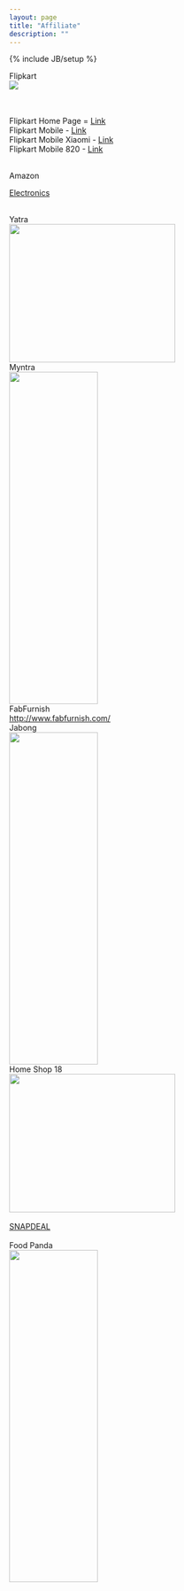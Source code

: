 ```yaml
---
layout: page
title: "Affiliate"
description: ""
---
```

{% include JB/setup %}

Flipkart <br />
<a href="http://www.flipkart.com/apple-iphone-5/p/itmdkmjpp5juv9ha?pid=MOBDKMJE4FTQHRZU&amp;affid=poloolopgm"><img src="http://img8a.flixcart.com/www/prod/images/buy_btn_1-161e3e31.png" /></a>

<br />
<br />
Flipkart Home Page = <a href="http://dl.flipkart.com/dl/?affid=poloolopgm" target="_blank">Link</a><br />
Flipkart Mobile - <a href="http://dl.flipkart.com/dl/offers?affid=poloolopgm" target="_blank">Link</a><br />
Flipkart Mobile Xiaomi - <a href="http://dl.flipkart.com/dl/mi/note-4g?affid=poloolopgm" target="_blank">Link</a><br />
Flipkart Mobile 820 - <a href="http://fkrt.it/RH9R0xNN" target="_blank">Link</a><br />
<br />


Amazon <br />

<a target="_blank" href="https://www.amazon.in/b?_encoding=UTF8&tag=existexist-21&linkCode=ur2&linkId=262527b22b0c026ca5654db4745f6aa7&camp=3638&creative=24630&node=976419031">Electronics</a><img src="//ir-in.amazon-adsystem.com/e/ir?t=existexist-21&l=ur2&o=31" width="1" height="1" border="0" alt="" style="border:none !important; margin:0px !important;" />

<script type="text/javascript" language="javascript"> var aax_size='728x90'; var aax_pubname = 'existexist-21'; var aax_src='302'; </script><script type="text/javascript" language="javascript" src="http://c.amazon-adsystem.com/aax2/assoc.js"></script>


<br />
Yatra <br />
<a href="http://track.in.omgpm.com/?AID=533562&amp;MID=155512&amp;PID=7751&amp;CID=3993991&amp;CRID=33015&amp;WID=48729"><img border="0" src="http://track.in.omgpm.com/bs/?CRID=33015&amp;AID=533562&amp;PID=7751&amp;CID=3993991&amp;WID=48729" height="250" width="300" /></a>

<br />
Myntra <br />
<a href="http://track.in.omgpm.com/?AID=533562&amp;MID=349836&amp;PID=9640&amp;CID=3988696&amp;CRID=64463&amp;WID=48729" target="_blank"><img border="0" src="http://track.in.omgpm.com/bs/?CRID=64463&amp;AID=533562&amp;PID=9640&amp;CID=3988696&amp;WID=48729" height="600" width="160" /></a>


<br />
FabFurnish<br />
<a href="http://track.in.omgpm.com/?AID=533562&amp;MID=324020&amp;PID=9319&amp;CID=3988695&amp;WID=48729">http://www.fabfurnish.com/</a>

<br />
Jabong<br />
<a href="http://track.in.omgpm.com/?AID=533562&amp;MID=304697&amp;PID=9170&amp;CID=4081790&amp;CRID=45022&amp;WID=48729"><img border="0" src="http://track.in.omgpm.com/bs/?CRID=45022&amp;AID=533562&amp;PID=9170&amp;CID=4081790&amp;WID=48729" height="600" width="160" /></a>


<br />
Home Shop 18 <br />
<a href="http://track.in.omgpm.com/?AID=533562&amp;MID=331902&amp;PID=9394&amp;CID=4083729&amp;CRID=44837&amp;WID=48729"><img border="0" src="http://track.in.omgpm.com/bs/?CRID=44837&amp;AID=533562&amp;PID=9394&amp;CID=4083729&amp;WID=48729" height="250" width="300" /></a>

<br />
<br />
<a href="http://www.snapdeal.com/?utm_source=aff_prog&amp;utm_campaign=afts&amp;offer_id=16&amp;aff_id=8287">SNAPDEAL</a>
<br />
<br />
Food Panda <br />
<a href="http://track.in.omgpm.com/?AID=533562&amp;MID=348512&amp;PID=9629&amp;CID=4109066&amp;CRID=55496&amp;WID=48729"><img border="0" src="http://track.in.omgpm.com/bs/?CRID=55496&amp;AID=533562&amp;PID=9629&amp;CID=4109066&amp;WID=48729" height="600" width="160" /></a>
